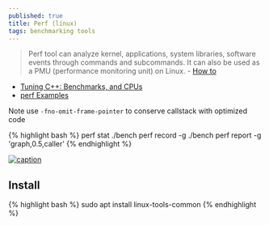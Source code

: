 ```yaml
---
published: true
title: Perf (linux)
tags: benchmarking tools
---
```

> Perf tool can analyze kernel, applications, system libraries, software events through commands and subcommands. It can also be used as a PMU (performance monitoring unit) on Linux. - [How to](https://www.ubuntupit.com/how-to-install-and-configure-perf-in-linux-distributions/)

- [Tuning C++: Benchmarks, and CPUs](https://youtu.be/nXaxk27zwlk?t=686)
- [perf Examples](https://www.brendangregg.com/perf.html)

Note
use `-fno-omit-frame-pointer` to conserve callstack with optimized code

{% highlight bash %}
perf stat ./bench
perf record -g ./bench
perf report -g 'graph,0.5,caller' 
{% endhighlight %}

[![caption](https://www.brendangregg.com/perf_events/perf_events_map.png)](https://www.brendangregg.com/perf.html)

## Install

{% highlight bash %}
sudo apt install linux-tools-common
{% endhighlight %}